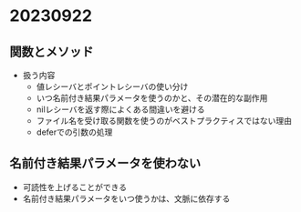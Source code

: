 # 20230922

## 関数とメソッド

- 扱う内容
  - 値レシーバとポイントレシーバの使い分け
  - いつ名前付き結果パラメータを使うのかと、その潜在的な副作用
  - nilレシーバを返す際によくある間違いを避ける
  - ファイル名を受け取る関数を使うのがベストプラクティスではない理由
  - deferでの引数の処理

## 名前付き結果パラメータを使わない

- 可読性を上げることができる
- 名前付き結果パラメータをいつ使うかは、文脈に依存する
